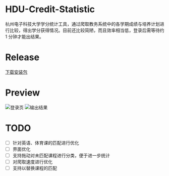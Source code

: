 # HDU-Credit-Statistic
杭州电子科技大学学分统计工具，通过爬取教务系统中的各学期成绩与培养计划进行比较，得出学分获得情况。目前还比较简陋，而且效率相当低，登录后需等待约 1 分钟才能出结果。

# Release
[下载安装包](http://android.myapp.com/myapp/detail.htm?apkName=cn.zheteng123.hducreditstatistics)

# Preview

![登录页](http://upload-images.jianshu.io/upload_images/448065-1dd90b363e3a7ac0.png?imageMogr2/auto-orient/strip%7CimageView2/2/w/320)
![输出结果](http://upload-images.jianshu.io/upload_images/448065-5428c044b0fa55fc.png?imageMogr2/auto-orient/strip%7CimageView2/2/w/320)

# TODO
* [ ] 针对英语、体育课的匹配进行优化
* [ ] 界面优化
* [ ] 支持拖动对未匹配课程进行分类，便于进一步统计
* [ ] 对爬取速度进行优化
* [ ] 支持以替换课程的匹配

